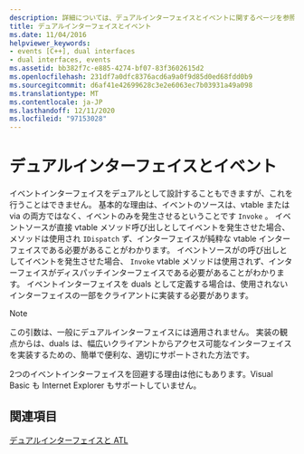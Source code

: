 ```yaml
---
description: 詳細については、デュアルインターフェイスとイベントに関するページを参照してください。
title: デュアルインターフェイスとイベント
ms.date: 11/04/2016
helpviewer_keywords:
- events [C++], dual interfaces
- dual interfaces, events
ms.assetid: bb382f7c-e885-4274-bf07-83f3602615d2
ms.openlocfilehash: 231df7a0dfc8376acd6a9a0f9d85d0ed68fdd0b9
ms.sourcegitcommit: d6af41e42699628c3e2e6063ec7b03931a49a098
ms.translationtype: MT
ms.contentlocale: ja-JP
ms.lasthandoff: 12/11/2020
ms.locfileid: "97153028"
---
```

# <a name="dual-interfaces-and-events"></a>デュアルインターフェイスとイベント

イベントインターフェイスをデュアルとして設計することもできますが、これを行うことはできません。 基本的な理由は、イベントのソースは、vtable または via の両方ではなく、イベントのみを発生させるということです `Invoke` 。 イベントソースが直接 vtable メソッド呼び出しとしてイベントを発生させた場合、メソッドは使用され `IDispatch` ず、インターフェイスが純粋な vtable インターフェイスである必要があることがわかります。 イベントソースがの呼び出しとしてイベントを発生させた場合、 `Invoke` vtable メソッドは使用されず、インターフェイスがディスパッチインターフェイスである必要があることがわかります。 イベントインターフェイスを duals として定義する場合は、使用されないインターフェイスの一部をクライアントに実装する必要があります。

> [!NOTE]
> この引数は、一般にデュアルインターフェイスには適用されません。 実装の観点からは、duals は、幅広いクライアントからアクセス可能なインターフェイスを実装するための、簡単で便利な、適切にサポートされた方法です。

2つのイベントインターフェイスを回避する理由は他にもあります。Visual Basic も Internet Explorer もサポートしていません。

## <a name="see-also"></a>関連項目

[デュアルインターフェイスと ATL](../atl/dual-interfaces-and-atl.md)

